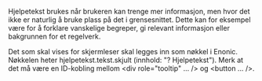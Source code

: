 Hjelpetekst brukes når brukeren kan trenge mer informasjon, men hvor det ikke er naturlig å bruke plass på det i grensesnittet. Dette kan for eksempel være for å forklare vanskelige begreper, gi relevant informasjon eller bakgrunnen for et regelverk.

Det som skal vises for skjermleser skal legges inn som nøkkel i Enonic. Nøkkelen heter hjelpetekst.tekst.skjult (innhold: "? Hjelpetekst"). Merk at det må være en ID-kobling mellom <div role="tooltip" ... /> og <button ... />.
